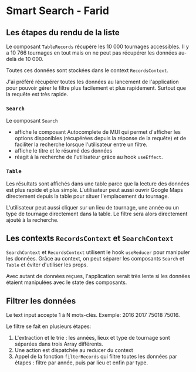 # Smart Search - Farid

## Les étapes du rendu de la liste

Le composant `TableRecords` récupère les 10 000 tournages accessibles. Il y a 10 766 tournages en tout mais on ne peut pas récupérer les données au-delà de 10 000.

Toutes ces données sont stockées dans le context `RecordsContext`.

J'ai préféré récupérer toutes les données au lancement de l'application pour pouvoir gérer le filtre plus facilement et plus rapidement. Surtout que la requête est très rapide.

### `Search`

Le composant `Search`

- affiche le composant Autocomplete de MUI qui permet d'afficher les options disponibles (récupérées depuis la réponse de la requête) et de faciliter la recherche lorsque l'utilisateur entre un filtre.
- affiche le titre et le résumé des données
- réagit à la recherche de l'utilisateur grâce au hook `useEffect`.

### `Table`

Les résultats sont affichés dans une table parce que la lecture des données est plus rapide et plus simple. L'utilisateur peut aussi ouvrir Google Maps directement depuis la table pour situer l'emplacement du tournage.

L'utilisateur peut aussi cliquer sur un lieu de tournage, une année ou un type de tournage directement dans la table. Le filtre sera alors directement ajouté à la recherche.

## Les contexts `RecordsContext` et `SearchContext`

`SearchContext` et `RecordsContext` utilisent le hook `useReducer` pour manipuler les données. Grâce au context, on peut séparer les composants `Search` et `Table` et éviter d'utiliser les props.

Avec autant de données reçues, l'application serait très lente si les données étaient manipulées avec le state des composants.

## Filtrer les données

Le text input accepte 1 à N mots-clés. Exemple: 2016 2017 75018 75016.

Le filtre se fait en plusieurs étapes:

1. L'extraction et le trie : les années, lieux et type de tournage sont séparées dans trois Array différents.
2. Une action est dispatchée au reducer du context
3. Appel de la fonction `filterRecords` qui filtre toutes les données par étapes : filtre par année, puis par lieu et enfin par type.
